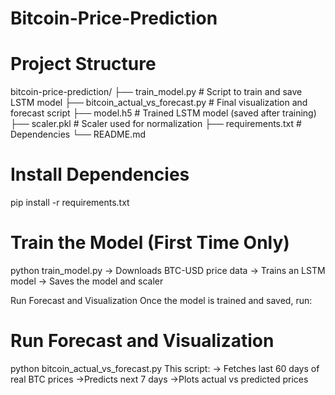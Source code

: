 # Bitcoin-Price-Prediction

# Project Structure
bitcoin-price-prediction/
├── train_model.py                  # Script to train and save LSTM model
├── bitcoin_actual_vs_forecast.py  # Final visualization and forecast script
├── model.h5                        # Trained LSTM model (saved after training)
├── scaler.pkl                      # Scaler used for normalization
├── requirements.txt                # Dependencies
└── README.md

# Install Dependencies
pip install -r requirements.txt

# Train the Model (First Time Only)
python train_model.py
-> Downloads BTC-USD price data
-> Trains an LSTM model
-> Saves the model and scaler

 Run Forecast and Visualization
Once the model is trained and saved, run:

# Run Forecast and Visualization
python bitcoin_actual_vs_forecast.py
This script:
-> Fetches last 60 days of real BTC prices
->Predicts next 7 days
->Plots actual vs predicted prices
